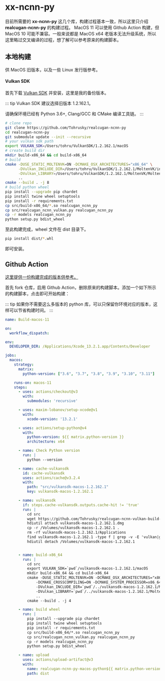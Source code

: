 # xx-ncnn-py
目前所需要的 **xx-ncnn-py** 这几个库，构建过程基本一致，所以这里只介绍 **realcugan-ncnn-py** 的构建过程。
MacOS 11 可以使用 Github Action 构建，但 MacOS 10 可能不兼容。一般来说都是 MacOS x64 老版本无法升级系统，所以这里略过交叉编译的过程，想了解可以参考原来的构建脚本。

## 本地构建
供 MacOS 旧版本，以及一些 Linux 发行版参考。

#### Vulkan SDK
首先下载 [Vulkan SDK](https://github.com/Tohrusky/realcugan-ncnn-vulkan-build-macOS/releases) 并安装，这里是我的备份版本。

::: tip
Vulkan SDK 建议选择旧版本 1.2.162.1。

请确保环境已经有 Python 3.6+, Clang/GCC 和 CMake 编译工具链。
:::

```bash
# clone repo
git clone https://github.com/Tohrusky/realcugan-ncnn-py
cd realcugan-ncnn-py
git submodule update --init --recursive
# your vulkan sdk path
export VULKAN_SDK=/Users/tohru/VulkanSDK/1.2.162.1/macOS 
# create build dir
mkdir build-x86_64 && cd build-x86_64
# build
cmake -DUSE_STATIC_MOLTENVK=ON -DCMAKE_OSX_ARCHITECTURES="x86_64" \
      -DVulkan_INCLUDE_DIR=/Users/tohru/VulkanSDK/1.2.162.1/MoltenVK/include \
      -DVulkan_LIBRARY=/Users/tohru/VulkanSDK/1.2.162.1/MoltenVK/MoltenVK.xcframework/macos-arm64_x86_64/libMoltenVK.a \
      ..
cmake --build . -j 8
# build python wheel
pip install --upgrade pip chardet
pip install twine wheel setuptools
pip install -r requirements.txt
cp src/build-x86_64/*.so realcugan_ncnn_py
cp src/realcugan_ncnn_vulkan.py realcugan_ncnn_py
cp -r models realcugan_ncnn_py
python setup.py bdist_wheel
```
至此构建完成，wheel 文件在 dist 目录下。 
```bash
pip install dist/*.whl
```
即可安装。


## Github Action
[这里提供一份构建完成的版本供参考。](https://github.com/SRVFI-Raws/realcugan-ncnn-py-macos-11/actions/workflows/Build.yml)

首先 fork 仓库，启用 Github Action，删除原来的构建脚本。添加一个如下所示的构建脚本，点击即可开始构建：

::: tip
如果你不需要这么多版本的 python 库，可以只保留你环境对应的版本，这样可以节省构建时间。
:::

```yaml
name: Build-macos-11

on:
  workflow_dispatch:

env:
  DEVELOPER_DIR: /Applications/Xcode_13.2.1.app/Contents/Developer

jobs:
  macos:
    strategy:
      matrix:
        python-version: ["3.6", "3.7", "3.8", "3.9", "3.10", "3.11"]

    runs-on: macos-11
    steps:
      - uses: actions/checkout@v3
        with:
          submodules: 'recursive'

      - uses: maxim-lobanov/setup-xcode@v1
        with:
          xcode-version: '13.2.1'

      - uses: actions/setup-python@v4
        with:
          python-version: ${{ matrix.python-version }}
          architecture: x64

      - name: Check Python version
        run: |
          python --version

      - name: cache-vulkansdk
        id: cache-vulkansdk
        uses: actions/cache@v3.2.4
        with:
          path: "src/vulkansdk-macos-1.2.162.1"
          key: vulkansdk-macos-1.2.162.1

      - name: vulkansdk
        if: steps.cache-vulkansdk.outputs.cache-hit != 'true'
        run: |
          cd src
          wget https://github.com/Tohrusky/realcugan-ncnn-vulkan-build-macOS/releases/download/v0.0.1/vulkansdk-macos-1.2.162.1.dmg -O vulkansdk-macos-1.2.162.1.dmg
          hdiutil attach vulkansdk-macos-1.2.162.1.dmg
          cp -r /Volumes/vulkansdk-macos-1.2.162.1 .
          rm -rf vulkansdk-macos-1.2.162.1/Applications
          find vulkansdk-macos-1.2.162.1 -type f | grep -v -E 'vulkan|glslang|MoltenVK' | xargs rm
          hdiutil detach /Volumes/vulkansdk-macos-1.2.162.1


      - name: build-x86_64
        run: |
          cd src
          export VULKAN_SDK=`pwd`/vulkansdk-macos-1.2.162.1/macOS
          mkdir build-x86_64 && cd build-x86_64
          cmake -DUSE_STATIC_MOLTENVK=ON -DCMAKE_OSX_ARCHITECTURES="x86_64" \
              -DCMAKE_CROSSCOMPILING=ON -DCMAKE_SYSTEM_PROCESSOR=x86_64 \
              -DVulkan_INCLUDE_DIR=`pwd`/../vulkansdk-macos-1.2.162.1/MoltenVK/include \
              -DVulkan_LIBRARY=`pwd`/../vulkansdk-macos-1.2.162.1/MoltenVK/MoltenVK.xcframework/macos-arm64_x86_64/libMoltenVK.a \
              ..
          cmake --build . -j 4

      - name: build wheel
        run: |
          pip install --upgrade pip chardet
          pip install twine wheel setuptools
          pip install -r requirements.txt
          cp src/build-x86_64/*.so realcugan_ncnn_py
          cp src/realcugan_ncnn_vulkan.py realcugan_ncnn_py
          cp -r models realcugan_ncnn_py
          python setup.py bdist_wheel

      - name: upload
        uses: actions/upload-artifact@v3
        with:
          name: realcugan-ncnn-py-macos-python${{ matrix.python-version }}
          path: dist
```
